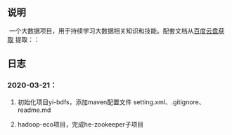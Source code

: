 

## 说明

​		一个大数据项目，用于持续学习大数据相关知识和技能。配套文档从[百度云盘获取]() 提取：：

## 日志

### 2020-03-21：

1. 初始化项目yi-bdfs，添加maven配置文件 setting.xml、.gitignore、readme.md

2. hadoop-eco项目，完成he-zookeeper子项目

